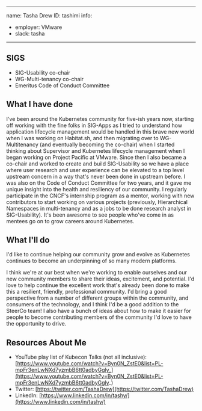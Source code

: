 -------------------------------------------------------------
name: Tasha Drew
ID: tashimi
info:
  - employer: VMware
  - slack: tasha
-------------------------------------------------------------

## SIGS

- SIG-Usability co-chair
- WG-Multi-tenancy co-chair
- Emeritus Code of Conduct Committee 

## What I have done

I've been around the Kubernetes community for five-ish years now, starting off working with the fine folks in SIG-Apps as I tried to understand how application lifecycle management would be handled in this brave new world when I was working on Habitat.sh, and then migrating over to WG-Multitenancy (and eventually becoming the co-chair) when I started thinking about Supervisor and Kubernetes lifecycle management when I began working on Project Pacific at VMware. Since then I also became a co-chair and worked to create and build SIG-Usability so we have a place where user research and user experience can be elevated to a top level upstream concern in a way that's never been done in upstream before. I was also on the Code of Conduct Committee for two years, and it gave me unique insight into the health and resiliency of our community. I regularly participate in the CNCF's internship program as a mentor, working with new contributors to start working on various projects (previously, Hierarchical Namespaces in multi-tenancy and as a jobs to be done research analyst in SIG-Usability). It's been awesome to see people who've come in as mentees go on to grow careers around Kubernetes.

## What I'll do

I'd like to continue helping our community grow and evolve as Kubernetes continues to become an underpinning of so many modern platforms.

I think we're at our best when we're working to enable ourselves and our new community members to share their ideas, excitement, and potential. I'd love to help continue the excellent work that's already been done to make this a resilient, friendly, professional community. I'd bring a good perspective from a number of different groups within the community, and consumers of the technology, and I think I'd be a good addition to the SteerCo team! I also have a bunch of ideas about how to make it easier for people to become contributing members of the community I'd love to have the opportunity to drive.

## Resources About Me

- YouTube play list of Kubecon Talks (not all inclusive): [https://www.youtube.com/watch?v=Byn0N_ZstE0&list=PL-mpFr3enLwNXd7yzmbB6tt0adbyGgly_](https://www.youtube.com/watch?v=Byn0N_ZstE0&list=PL-mpFr3enLwNXd7yzmbB6tt0adbyGgly_)
- Twitter: [https://twitter.com/TashaDrew](https://twitter.com/TashaDrew)
- LinkedIn: [https://www.linkedin.com/in/tashy/](https://www.linkedin.com/in/tashy/)
